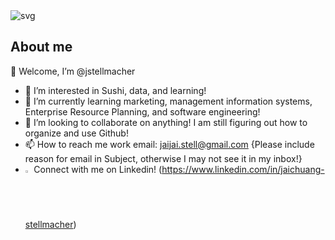 <picture>
 <source media="(prefers-color-scheme: dark)" srcset="YOUR-DARKMODE-IMAGE">
 <source media="(prefers-color-scheme: light)" srcset="YOUR-LIGHTMODE-IMAGE">
 <img alt="svg" src="">
</picture>

## About me
👋 Welcome, I’m @jstellmacher
- 👀 I’m interested in Sushi, data, and learning!
- 🌱 I’m currently learning marketing, management information systems, Enterprise Resource Planning, and software engineering!
- 💞️ I’m looking to collaborate on anything! I am still figuring out how to organize and use Github!
- 📫 How to reach me work email: jaijai.stell@gmail.com {Please include reason for email in Subject, otherwise I may not see it in my inbox!}
- <picture><source media="(prefers-color-scheme: dark)" srcset="YOUR-DARKMODE-IMAGE"><source media="(prefers-color-scheme: light)" srcset="YOUR-LIGHTMODE-IMAGE"><img alt="svg" src="https://user-images.githubusercontent.com/86083839/234651158-fb4a7080-6b53-44a2-a7bf-3250c4082977.svg" width=2%; height=auto;>
</picture> Connect with me on Linkedin! (https://www.linkedin.com/in/jaichuang-stellmacher)


<!---
jstellmacher/jstellmacher is a ✨ special ✨ repository because its `README.md` (this file) appears on your GitHub profile.
You can click the Preview link to take a look at your changes.
--->
